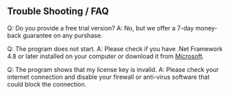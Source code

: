 ## **Trouble Shooting / FAQ**
Q: Do you provide a free trial version?
A: No, but we offer a 7-day money-back guarantee on any purshase.

Q: The program does not start.
A: Please check if you have .Net Framework 4.8 or later installed on your computer or download it from [Microsoft](https://dotnet.microsoft.com/download/dotnet-framework/thank-you/net48-web-installer).

Q: The program shows that my license key is invalid.
A: Please check your internet connection and disable your firewall or anti-virus software that could block the connection.